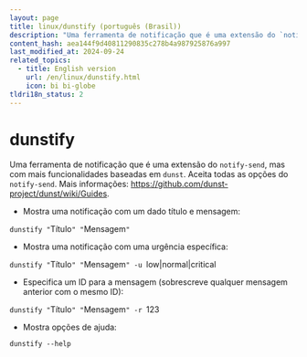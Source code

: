 ```yaml
---
layout: page
title: linux/dunstify (português (Brasil))
description: "Uma ferramenta de notificação que é uma extensão do `notify-send`, mas com mais funcionalidades baseadas em `dunst`."
content_hash: aea144f9d40811290835c278b4a987925876a997
last_modified_at: 2024-09-24
related_topics:
  - title: English version
    url: /en/linux/dunstify.html
    icon: bi bi-globe
tldri18n_status: 2
---
```

# dunstify

Uma ferramenta de notificação que é uma extensão do `notify-send`, mas com mais funcionalidades baseadas em `dunst`.
Aceita todas as opções do `notify-send`.
Mais informações: <https://github.com/dunst-project/dunst/wiki/Guides>.

- Mostra uma notificação com um dado título e mensagem:

`dunstify "`<span class="tldr-var badge badge-pill bg-dark-lm bg-white-dm text-white-lm text-dark-dm font-weight-bold">Título</span>`" "`<span class="tldr-var badge badge-pill bg-dark-lm bg-white-dm text-white-lm text-dark-dm font-weight-bold">Mensagem</span>`"`

- Mostra uma notificação com uma urgência específica:

`dunstify "`<span class="tldr-var badge badge-pill bg-dark-lm bg-white-dm text-white-lm text-dark-dm font-weight-bold">Título</span>`" "`<span class="tldr-var badge badge-pill bg-dark-lm bg-white-dm text-white-lm text-dark-dm font-weight-bold">Mensagem</span>`" -u `<span class="tldr-var badge badge-pill bg-dark-lm bg-white-dm text-white-lm text-dark-dm font-weight-bold">low|normal|critical</span>

- Especifica um ID para a mensagem (sobrescreve qualquer mensagem anterior com o mesmo ID):

`dunstify "`<span class="tldr-var badge badge-pill bg-dark-lm bg-white-dm text-white-lm text-dark-dm font-weight-bold">Título</span>`" "`<span class="tldr-var badge badge-pill bg-dark-lm bg-white-dm text-white-lm text-dark-dm font-weight-bold">Mensagem</span>`" -r `<span class="tldr-var badge badge-pill bg-dark-lm bg-white-dm text-white-lm text-dark-dm font-weight-bold">123</span>

- Mostra opções de ajuda:

`dunstify --help`
